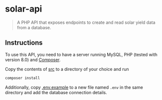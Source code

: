 
# solar-api

> A PHP API that exposes endpoints to create and read solar yield data from a database.

## Instructions

To use this API, you need to have a server running MySQL, PHP (tested with version 8.0) and [Composer](https://getcomposer.org/).

Copy the contents of [src](https://github.com/Jogius/solar-api/tree/master/src) to a directory of your choice and run 
```bash
composer install
```

Additionally, copy [.env.example](https://github.com/Jogius/solar-api/tree/master/src/.env.example) to a new file named ``.env`` in the same directory and add the database connection details.
